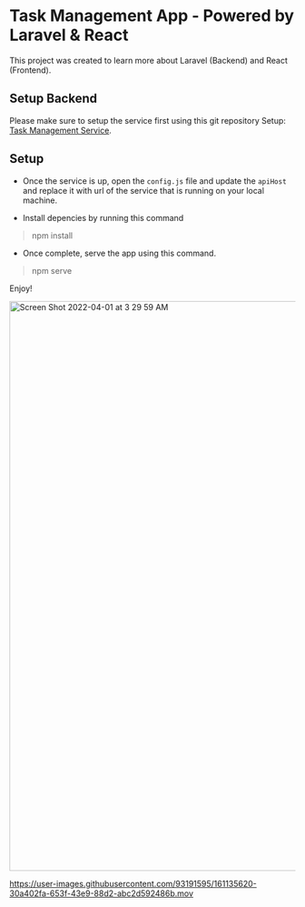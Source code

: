 # Task Management App - Powered by Laravel & React

This project was created to learn more about Laravel (Backend) and React (Frontend).

## Setup Backend

Please make sure to setup the service first using this git repository
Setup: [Task Management Service](https://github.com/ryanpaglinawan/task-management-service).

## Setup 

- Once the service is up, open the `config.js` file and update the `apiHost` and replace it with url of the service that is running on your local machine.

- Install depencies by running this command
> npm install

- Once complete, serve the app using this command.
> npm serve

Enjoy!


<img width="1002" alt="Screen Shot 2022-04-01 at 3 29 59 AM" src="https://user-images.githubusercontent.com/93191595/161134392-0c647909-a538-48d7-9764-53f46c6a0743.png">

https://user-images.githubusercontent.com/93191595/161135620-30a402fa-653f-43e9-88d2-abc2d592486b.mov

